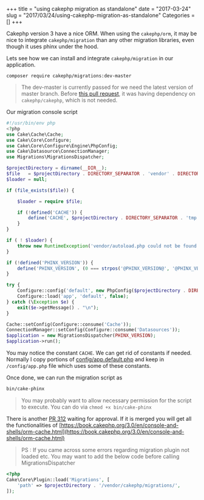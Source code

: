 +++
title = "using cakephp migration as standalone"
date = "2017-03-24"
slug = "2017/03/24/using-cakephp-migration-as-standalone"
Categories = []
+++

Cakephp version 3 have a nice ORM. When using the `cakephp/orm`,
it may be nice to integrate `cakephp/migration` than any other migration
libraries, even though it uses phinx under the hood.

Lets see how we can install and integrate `cakephp/migration` in our application.

```
composer require cakephp/migrations:dev-master
```

> The dev-master is currently passed for we need the latest version of master branch.
Before [this pull request](https://github.com/cakephp/migrations/pull/308), it was
having dependency on `cakephp/cakephp`, which is not needed.

Our migration console script

```php
#!/usr/bin/env php
<?php
use Cake\Cache\Cache;
use Cake\Core\Configure;
use Cake\Core\Configure\Engine\PhpConfig;
use Cake\Datasource\ConnectionManager;
use Migrations\MigrationsDispatcher;

$projectDirectory = dirname(__DIR__);
$file   = $projectDirectory . DIRECTORY_SEPARATOR . 'vendor' . DIRECTORY_SEPARATOR . 'autoload.php';
$loader = null;

if (file_exists($file)) {

    $loader = require $file;

    if (!defined('CACHE')) {
        define('CACHE', $projectDirectory . DIRECTORY_SEPARATOR . 'tmp' . DIRECTORY_SEPARATOR . 'cache' . DIRECTORY_SEPARATOR);
    }
}

if ( ! $loader) {
    throw new RuntimeException('vendor/autoload.php could not be found. Did you run `composer install`?');
}

if (!defined('PHINX_VERSION')) {
    define('PHINX_VERSION', (0 === strpos('@PHINX_VERSION@', '@PHINX_VERSION')) ? '0.6.6' : '@PHINX_VERSION@');
}

try {
    Configure::config('default', new PhpConfig($projectDirectory . DIRECTORY_SEPARATOR . 'config' . DIRECTORY_SEPARATOR) );
    Configure::load('app', 'default', false);
} catch (\Exception $e) {
    exit($e->getMessage() . "\n");
}

Cache::setConfig(Configure::consume('Cache'));
ConnectionManager::setConfig(Configure::consume('Datasources'));
$application = new MigrationsDispatcher(PHINX_VERSION);
$application->run();
```

You may notice the constant `CACHE`. We can get rid of
constants if needed. Normally I copy portions of  [config/app.default.php](https://github.com/cakephp/app/blob/fa4ff8c9784abec3c306e0210ce79afe11ba21b5/config/app.default.php#L220-L283) and keep in `/config/app.php` file which uses some of these constants.

Once done, we can run the migration script as

```bash
bin/cake-phinx
```

> You may probably want to allow necessary permission for the script
to execute. You can do via `chmod +x bin/cake-phinx`

There is another [PR 312](https://github.com/cakephp/migrations/pull/312) waiting for approval. If it is merged you will get all the functionalities of  [https://book.cakephp.org/3.0/en/console-and-shells/orm-cache.html](https://book.cakephp.org/3.0/en/console-and-shells/orm-cache.html)


> PS : If you came across some errors regarding migration plugin not loaded etc.
You may want to add the below code before calling MigrationsDispatcher

```php
<?php
Cake\Core\Plugin::load('Migrations', [
    'path' => $projectDirectory . '/vendor/cakephp/migrations/',
]);
```
